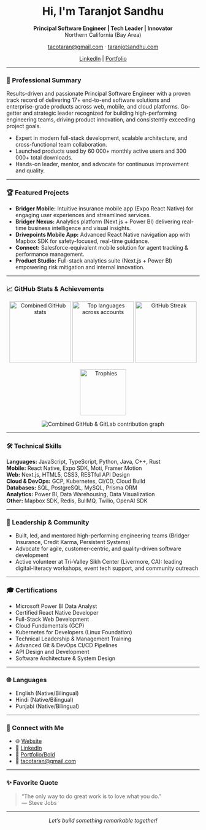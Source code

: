 <!-- Hi, I'm Taranjot Sandhu 👋 -->

<h1 align="center">Hi, I'm Taranjot Sandhu</h1>
<p align="center">
  <b>Principal Software Engineer | Tech Leader | Innovator</b><br>
  Northern California (Bay Area)
</p>
<p  align="center">
   <a href="mailto:tacotaran@gmail.com">tacotaran@gmail.com</a> · <a href="https://taranjotsandhu.com/">taranjotsandhu.com</a>
</p>
<p align="center">
  <a href="https://linkedin.com/in/taranjot-sandhu-647876137/">LinkedIn</a> |
  <a href="https://bold.pro/my/taranjot-sandhu/672r">Portfolio</a>
</p>

---

### 🚀 Professional Summary

Results-driven and passionate Principal Software Engineer with a proven track record of delivering 17+ end-to-end software solutions and enterprise-grade products across web, mobile, and cloud platforms. Go-getter and strategic leader recognized for building high-performing engineering teams, driving product innovation, and consistently exceeding project goals.

- Expert in modern full-stack development, scalable architecture, and cross-functional team collaboration.
- Launched products used by 60 000+ monthly active users and 300 000+ total downloads.
- Hands-on leader, mentor, and advocate for continuous improvement and quality.

---

### 🏆 Featured Projects

- **Bridger Mobile:** Intuitive insurance mobile app (Expo React Native) for engaging user experiences and streamlined services.
- **Bridger Nexus:** Analytics platform (Next.js + Power BI) delivering real-time business intelligence and visual insights.
- **Drivepoints Mobile App:** Advanced React Native navigation app with Mapbox SDK for safety-focused, real-time guidance.
- **Connect:** Salesforce-equivalent mobile solution for agent tracking & performance management.
- **Product Studio:** Full-stack analytics suite (Next.js + Power BI) empowering risk mitigation and internal innovation.

---


### 📈 GitHub Stats & Achievements
<p align="center">
  <!-- 🔥 Combined stats for BOTH accounts -->
  <img
    src="https://github-readme-stats-multiuser.vercel.app/api?usernames=taran27,bridger-engineering&show_icons=true&theme=radical"
    alt="Combined GitHub stats"
    height="160"
  >
  <!-- 🔤 Optional: top languages across both accounts -->
  <img
    src="https://github-readme-stats-multiuser.vercel.app/api/top-langs/?usernames=taran27,bridger-engineering&layout=compact&theme=radical"
    alt="Top languages across accounts"
    height="160"
  >
  <!-- 🔥 Personal streak card still points at main acct -->
  <img
    src="https://github-readme-streak-stats.herokuapp.com/?user=taran27&theme=radical"
    alt="GitHub Streak"
    height="160"
  >
</p>

<p align="center">
  <!-- 🏆 trophies untouched -->
  <img
    src="https://github-profile-trophy.vercel.app/?username=taran27&theme=radical&margin-w=10&margin-h=10"
    alt="Trophies"
    height="120"
  >
</p>

<p align="center">
  <img
    src="http://www.allgitcontributiongraph.com/justgraphit.svg?github=bridger-engineering"
    alt="Combined GitHub & GitLab contribution graph"
  >
</p>

---

### 🛠️ Technical Skills

**Languages:** JavaScript, TypeScript, Python, Java, C++, Rust  
**Mobile:** React Native, Expo SDK, Moti, Framer Motion  
**Web:** Next.js, HTML5, CSS3, RESTful API Design  
**Cloud & DevOps:** GCP, Kubernetes, CI/CD, Cloud Build  
**Databases:** SQL, PostgreSQL, MySQL, Prisma ORM  
**Analytics:** Power BI, Data Warehousing, Data Visualization  
**Other:** Mapbox SDK, Redis, BullMQ, Twilio, OpenAI SDK

---

### 👔 Leadership & Community

- Built, led, and mentored high-performing engineering teams (Bridger Insurance, Credit Karma, Persistent Systems)  
- Advocate for agile, customer-centric, and quality-driven software development  
- Active volunteer at Tri-Valley Sikh Center (Livermore, CA): leading digital-literacy workshops, event tech support, and community outreach

---

### 🎓 Certifications

- Microsoft Power BI Data Analyst
- Certified React Native Developer
- Full-Stack Web Development
- Cloud Fundamentals (GCP)
- Kubernetes for Developers (Linux Foundation)
- Technical Leadership & Management Training
- Advanced Git & DevOps CI/CD Pipelines
- API Design and Development
- Software Architecture & System Design

---

### 🌐 Languages

- English (Native/Bilingual)  
- Hindi (Native/Bilingual)  
- Punjabi (Native/Bilingual)

---

### 💬 Connect with Me

- 🌐 [Website](https://taranjotsandhu.com/)  
- 💼 [LinkedIn](https://linkedin.com/in/taranjot-sandhu-647876137/)  
- 📄 [Portfolio/Bold](https://bold.pro/my/taranjot-sandhu/672r)  
- 📧 tacotaran@gmail.com

---

### ✨ Favorite Quote

> “The only way to do great work is to love what you do.”  
> — Steve Jobs

---

<p align="center">
  <em>Let’s build something remarkable together!</em>
</p>
